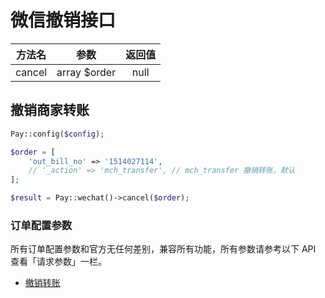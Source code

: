 # 微信撤销接口

|  方法名  |      参数      | 返回值  |
|:-----:|:------------:|:----:|
| cancel | array $order | null |

## 撤销商家转账

```php
Pay::config($config);

$order = [
    'out_bill_no' => '1514027114',
    // '_action' => 'mch_transfer', // mch_transfer 撤销转账，默认
];

$result = Pay::wechat()->cancel($order);
```

### 订单配置参数

所有订单配置参数和官方无任何差别，兼容所有功能，所有参数请参考以下 API 查看「请求参数」一栏。

- [撤销转账](https://pay.weixin.qq.com/doc/v3/merchant/4012716458)

